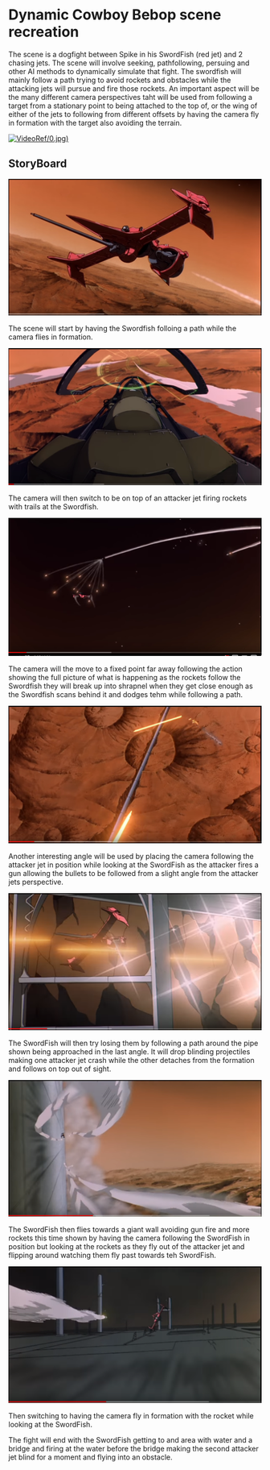 # Dynamic Cowboy Bebop scene recreation 

The scene is a dogfight between Spike in his SwordFish (red jet) and 2 chasing jets.
The scene will involve seeking, pathfollowing, persuing and other AI methods to dynamically 
simulate that fight. The swordfish will mainly follow a path trying to avoid rockets and obstacles
while the attacking jets will pursue and fire those rockets. An important aspect will be the many
different camera perspectives taht will be used from following a target from a stationary point
to being attached to the top of, or the wing of either of the jets to following from different offsets 
by having the camera fly in formation with the target also avoiding the terrain.

[![VideoRef](http://img.youtube.com/vi/v=N-nRnddi7Q8)/0.jpg)](https://www.youtube.com/watch?v=N-nRnddi7Q8) 

## StoryBoard

![ref1](https://github.com/Marcin7373/AI_Assignment/blob/master/StoryBoard/ref1.PNG?raw=true) 

The scene will start by having the Swordfish folloing a path while the camera flies in formation.

![ref2](https://github.com/Marcin7373/AI_Assignment/blob/master/StoryBoard/ref4.PNG?raw=true) 

The camera will then switch to be on top of an attacker jet firing rockets with trails at the Swordfish.

![ref3](https://github.com/Marcin7373/AI_Assignment/blob/master/StoryBoard/ref5.PNG?raw=true) 

The camera will the move to a fixed point far away following the action showing the full picture of what is happening
as the rockets follow the Swordfish they will break up into shrapnel when they get close enough as
the Swordfish scans behind it and dodges tehm while following a path.

![ref4](https://github.com/Marcin7373/AI_Assignment/blob/master/StoryBoard/ref7.PNG?raw=true)  

Another interesting angle will be used by placing the camera following the attacker jet in position
while looking at the SwordFish as the attacker fires a gun allowing the bullets to be followed from a slight angle
from the attacker jets perspective.

![ref5](https://github.com/Marcin7373/AI_Assignment/blob/master/StoryBoard/ref9.PNG?raw=true)

The SwordFish will then try losing them by following a path around the pipe shown being approached in the last angle.
It will drop blinding projectiles making one attacker jet crash while the other detaches from the formation and follows on top out of sight.

![ref6](https://github.com/Marcin7373/AI_Assignment/blob/master/StoryBoard/ref15.PNG?raw=true)

The SwordFish then flies towards a giant wall avoiding gun fire and more rockets this time shown by having the camera following the SwordFish
in position but looking at the rockets as they fly out of the attacker jet and flipping around watching them fly past towards teh SwordFish.

![ref7](https://github.com/Marcin7373/AI_Assignment/blob/master/StoryBoard/ref16.PNG?raw=true) 

Then switching to having the camera fly in formation with the rocket while looking at the SwordFish.

The fight will end with the SwordFish getting to and area with water and a bridge and firing at the water before the bridge
making the second attacker jet blind for a moment and flying into an obstacle. 
